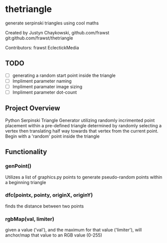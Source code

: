 # thetriangle
generate serpinski triangles using cool maths

Created by Justyn Chaykowski, github.com/frawst
git:github.com/frawst/thetriangle
    
Contributors:
frawst
EclectickMedia
    
## TODO    
- [ ] generating a random start point inside the triangle
- [ ] Impliment parameter naming
- [ ] Impliment paramater image sizing
- [ ] Impliment parameter dot-count

## Project Overview

Python Serpinski Triangle Generator utilizing randomly incrimented point placement within a pre-defined triangle determined by randomly selecting a vertex then translating half way towards that vertex from the current point. Begin with a 'random' point inside the triangle

## Functionality
### genPoint()
Utilizes a list of graphics.py points to generate pseudo-random points within a beginning triangle

### dfc(pointx, pointy, originX, originY)
finds the distance between two points

### rgbMap(val, limiter)
given a value ('val'), and the maximum for that value ('limiter'), will anchor/map that value to an RGB value (0-255)
